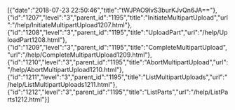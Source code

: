 [{"date":"2018-07-23 22:50:46","title":"tWJPAO9lvS3burKJvQn6JA=="},{"id":"1207","level":"3","parent_id":"1195","title":"InitiateMultipartUpload","url":"/help/InitiateMultipartUpload1207.html"},{"id":"1208","level":"3","parent_id":"1195","title":"UploadPart","url":"/help/UploadPart1208.html"},{"id":"1209","level":"3","parent_id":"1195","title":"CompleteMultipartUpload","url":"/help/CompleteMultipartUpload1209.html"},{"id":"1210","level":"3","parent_id":"1195","title":"AbortMultipartUpload","url":"/help/AbortMultipartUpload1210.html"},{"id":"1211","level":"3","parent_id":"1195","title":"ListMultipartUploads","url":"/help/ListMultipartUploads1211.html"},{"id":"1212","level":"3","parent_id":"1195","title":"ListParts","url":"/help/ListParts1212.html"}]
